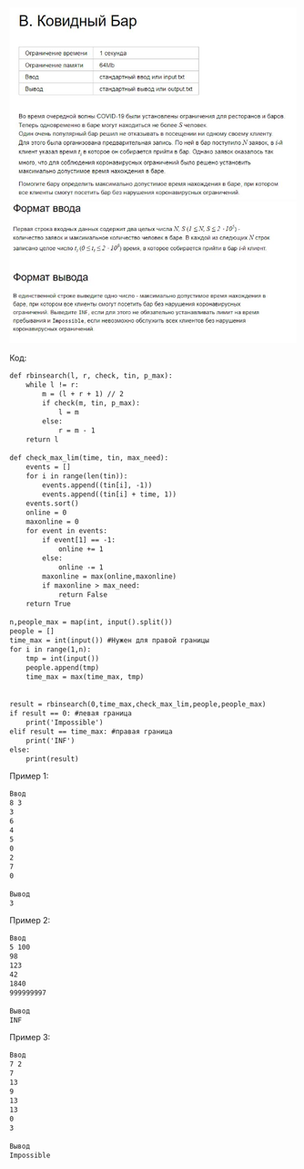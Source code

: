 
![Image alt](https://github.com/AshenRain/YandexContest/raw/main/Another/ML_Internship_2021_Fall-Winter/Task_B/1.jpg)
![Image alt](https://github.com/AshenRain/YandexContest/raw/main/Another/ML_Internship_2021_Fall-Winter/Task_B/2.jpg)


Код:

```
def rbinsearch(l, r, check, tin, p_max):
    while l != r:
        m = (l + r + 1) // 2
        if check(m, tin, p_max):
            l = m
        else:
            r = m - 1
    return l

def check_max_lim(time, tin, max_need): 
    events = []
    for i in range(len(tin)):
        events.append((tin[i], -1))
        events.append((tin[i] + time, 1))
    events.sort()
    online = 0
    maxonline = 0
    for event in events:
        if event[1] == -1:
            online += 1
        else:
            online -= 1
        maxonline = max(online,maxonline)
        if maxonline > max_need: 
            return False 
    return True 

n,people_max = map(int, input().split())
people = []
time_max = int(input()) #Нужен для правой границы
for i in range(1,n):
    tmp = int(input())
    people.append(tmp)
    time_max = max(time_max, tmp)


result = rbinsearch(0,time_max,check_max_lim,people,people_max)
if result == 0: #левая граница
    print('Impossible')
elif result == time_max: #правая граница
    print('INF')
else:
    print(result)

```

Пример 1:

```
Ввод
8 3
3
6
4
5
0
2
7
0

Вывод
3

```

Пример 2:

```
Ввод
5 100
98
123
42
1840
999999997

Вывод
INF

```

Пример 3:

```
Ввод
7 2
7
13
9
13
13
0
3

Вывод
Impossible


```
